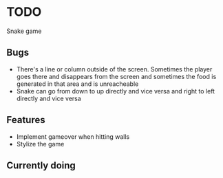 # TODO

Snake game

## Bugs
* There's a line or column outside of the screen. Sometimes the player goes there and disappears from the screen and sometimes the food is generated in that area and is unreacheable
* Snake can go from down to up directly and vice versa and right to left directly and vice versa


## Features
* Implement gameover when hitting walls
* Stylize the game

## Currently doing